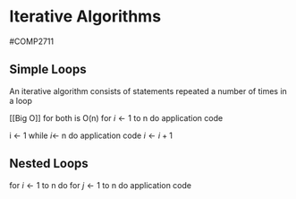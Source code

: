 # Iterative Algorithms
#COMP2711 
## Simple Loops
An iterative algorithm consists of statements repeated a number of times in a loop

[[Big O]] for both is O(n)
for $i\leftarrow 1$ to n do
	application code

i $\leftarrow$ 1
while $i\leftarrow$ n do
	application code 
	$i \leftarrow i + 1$

## Nested Loops
for $i\leftarrow 1$ to n do
	for $j\leftarrow 1$ to n do
		 application code
